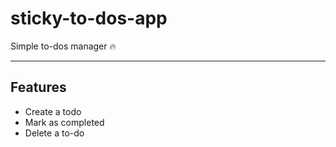 # sticky-to-dos-app

Simple to-dos manager 🔥

---

## Features

- Create a todo
- Mark as completed
- Delete a to-do
